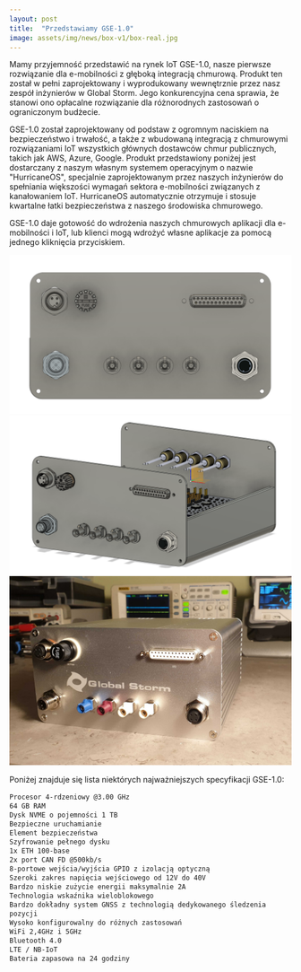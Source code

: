 ```yaml
---
layout: post
title:  "Przedstawiamy GSE-1.0"
image: assets/img/news/box-v1/box-real.jpg
---
```


Mamy przyjemność przedstawić na rynek IoT GSE-1.0, nasze pierwsze rozwiązanie dla e-mobilności z głęboką integracją chmurową. Produkt ten został w pełni zaprojektowany i wyprodukowany wewnętrznie przez nasz zespół inżynierów w Global Storm. Jego konkurencyjna cena sprawia, że stanowi ono opłacalne rozwiązanie dla różnorodnych zastosowań o ograniczonym budżecie.


GSE-1.0 został zaprojektowany od podstaw z ogromnym naciskiem na bezpieczeństwo i trwałość, a także z wbudowaną integracją z chmurowymi rozwiązaniami IoT wszystkich głównych dostawców chmur publicznych, takich jak AWS, Azure, Google.
Produkt przedstawiony poniżej jest dostarczany z naszym własnym systemem operacyjnym o nazwie "HurricaneOS", specjalnie zaprojektowanym przez naszych inżynierów do spełniania większości wymagań sektora e-mobilności związanych z kanałowaniem IoT. HurricaneOS automatycznie otrzymuje i stosuje kwartalne łatki bezpieczeństwa z naszego środowiska chmurowego.

GSE-1.0 daje gotowość do wdrożenia naszych chmurowych aplikacji dla e-mobilności i IoT, lub klienci mogą wdrożyć własne aplikacje za pomocą jednego kliknięcia przyciskiem.

![Box CAD](/assets/img/news/box-v1/box-cad-front.png)
![Box CAD](/assets/img/news/box-v1/box-cad.png)
![Box Real](/assets/img/news/box-v1/box-real.jpg)

Poniżej znajduje się lista niektórych najważniejszych specyfikacji GSE-1.0:

    Procesor 4-rdzeniowy @3.00 GHz
    64 GB RAM
    Dysk NVME o pojemności 1 TB
    Bezpieczne uruchamianie
    Element bezpieczeństwa
    Szyfrowanie pełnego dysku
    1x ETH 100-base
    2x port CAN FD @500kb/s
    8-portowe wejścia/wyjścia GPIO z izolacją optyczną
    Szeroki zakres napięcia wejściowego od 12V do 40V
    Bardzo niskie zużycie energii maksymalnie 2A
    Technologia wskaźnika wieloblokowego
    Bardzo dokładny system GNSS z technologią dedykowanego śledzenia pozycji
    Wysoko konfigurowalny do różnych zastosowań
    WiFi 2,4GHz i 5GHz
    Bluetooth 4.0
    LTE / NB-IoT
    Bateria zapasowa na 24 godziny